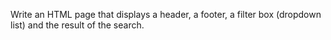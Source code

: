 Write an HTML page that displays a header, a footer, a filter box (dropdown list) and the result of the search.



